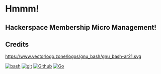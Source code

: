 # Hmmm!
## Hackerspace Membership Micro Management!

## Credits

https://www.vectorlogo.zone/logos/gnu_bash/gnu_bash-ar21.svg

[![bash](https://www.vectorlogo.zone/logos/gnu_bash/gnu_bash-ar21.svg)](https://www.gnu.org/software/bash/ "scripting")
[![git](https://www.vectorlogo.zone/logos/git-scm/git-scm-ar21.svg)](https://git-scm.com/ "Version control")
[![Github](https://www.vectorlogo.zone/logos/github/github-ar21.svg)](https://www.github.com/ "git hosting")
[![Go](https://www.vectorlogo.zone/logos/golang/golang-ar21.svg)](https://golang.org/ "Golang")

